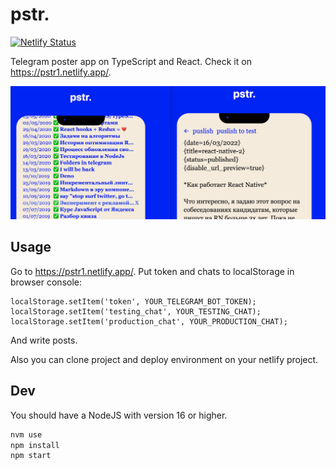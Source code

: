 # pstr.

[![Netlify Status](https://api.netlify.com/api/v1/badges/5b1d42da-b5bb-40c5-b2ad-dc825698203d/deploy-status)](https://app.netlify.com/sites/magnificent-bavarois-2def2a/deploys)

Telegram poster app on TypeScript and React. Check it on https://pstr1.netlify.app/.

![](https://github.com/noveogroup-amorgunov/pstr/raw/main/preview.jpg)

## Usage

Go to https://pstr1.netlify.app/. Put token and chats to localStorage in browser console:

```
localStorage.setItem('token', YOUR_TELEGRAM_BOT_TOKEN);
localStorage.setItem('testing_chat', YOUR_TESTING_CHAT);
localStorage.setItem('production_chat', YOUR_PRODUCTION_CHAT);
```

And write posts.

Also you can clone project and deploy environment on your netlify project.

## Dev

You should have a NodeJS with version 16 or higher.

```bash
nvm use
npm install
npm start
```
